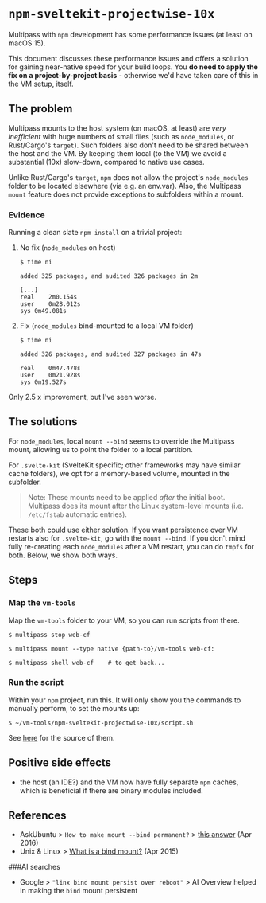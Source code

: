 # `npm-sveltekit-projectwise-10x`


Multipass with `npm` development has some performance issues (at least on macOS 15).

This document discusses these performance issues and offers a solution for gaining near-native speed for your build loops. You **do need to apply the fix on a project-by-project basis** - otherwise we'd have taken care of this in the VM setup, itself.

<!--
macOS 15.5
Multipass 1.15.1
-->

## The problem

Multipass mounts to the host system (on macOS, at least) are *very inefficient* with huge numbers of small files (such as `node_modules`, or Rust/Cargo's `target`). Such folders also don't need to be shared between the host and the VM. By keeping them local (to the VM) we avoid a substantial (10x) slow-down, compared to native use cases.

Unlike Rust/Cargo's `target`, `npm` does not allow the project's `node_modules` folder to be located elsewhere (via e.g. an env.var). Also, the Multipass `mount` feature does not provide exceptions to subfolders within a mount.

### Evidence

Running a clean slate `npm install` on a trivial project:

1. No fix (`node_modules` on host)

	```
	$ time ni

	added 325 packages, and audited 326 packages in 2m

	[...]
	real	2m0.154s
	user	0m28.012s
	sys	0m49.081s
	```

2. Fix (`node_modules` bind-mounted to a local VM folder)

	```
	$ time ni

	added 326 packages, and audited 327 packages in 47s

	real	0m47.478s
	user	0m21.928s
	sys	0m19.527s
	```

Only 2.5 x improvement, but I've seen worse.


## The solutions

For `node_modules`, local `mount --bind` seems to override the Multipass mount, allowing us to point the folder to a local partition.

For `.svelte-kit` (SvelteKit specific; other frameworks may have similar cache folders), we opt for a memory-based volume, mounted in the subfolder.

>Note: These mounts need to be applied *after* the initial boot. Multipass does its mount after the Linux system-level mounts (i.e. `/etc/fstab` automatic entries).

These both could use either solution. If you want persistence over VM restarts also for `.svelte-kit`, go with the `mount --bind`. If you don't mind fully re-creating each `node_modules` after a VM restart, you can do `tmpfs` for both. Below, we show both ways.

## Steps

### Map the `vm-tools` 

Map the `vm-tools` folder to your VM, so you can run scripts from there.

```
$ multipass stop web-cf
 
$ multipass mount --type native {path-to}/vm-tools web-cf:

$ multipass shell web-cf	# to get back...
```

### Run the script

Within your `npm` project, run this. It will only show you the commands to manually perform, to set the mounts up:

```
$ ~/vm-tools/npm-sveltekit-projectwise-10x/script.sh

```

See [here]() for the source of them.


## Positive side effects

- the host (an IDE?) and the VM now have fully separate `npm` caches, which is beneficial if there are binary modules included.

## References

- AskUbuntu > `How to make mount --bind permanent?` > [this answer](https://askubuntu.com/a/763645/338886) (Apr 2016)
- Unix & Linux > [What is a bind mount?](https://unix.stackexchange.com/a/198591/83707) (Apr 2015)

###AI searches

- Google > `"linx bind mount persist over reboot"` > AI Overview helped in making the `bind` mount persistent

